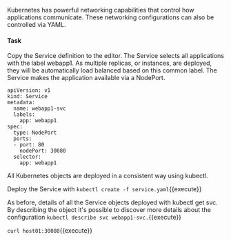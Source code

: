 Kubernetes has powerful networking capabilities that control how applications communicate. These networking configurations can also be controlled via YAML.

#### Task
Copy the Service definition to the editor. The Service selects all applications with the label webapp1. As multiple replicas, or instances, are deployed, they will be automatically load balanced based on this common label. The Service makes the application available via a NodePort.

```
apiVersion: v1
kind: Service
metadata:
  name: webapp1-svc
  labels:
    app: webapp1
spec:
  type: NodePort
  ports:
  - port: 80
    nodePort: 30080
  selector:
    app: webapp1
```
All Kubernetes objects are deployed in a consistent way using kubectl.

Deploy the Service with `kubectl create -f service.yaml`{{execute}}

As before, details of all the Service objects deployed with kubectl get svc. By describing the object it's possible to discover more details about the configuration 
`kubectl describe svc webapp1-svc.`{{execute}}

`curl host01:30080`{{execute}}

